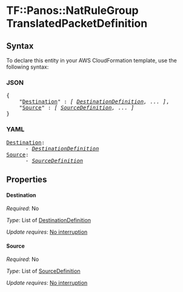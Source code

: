 # TF::Panos::NatRuleGroup TranslatedPacketDefinition

## Syntax

To declare this entity in your AWS CloudFormation template, use the following syntax:

### JSON

<pre>
{
    "<a href="#destination" title="Destination">Destination</a>" : <i>[ <a href="destinationdefinition.md">DestinationDefinition</a>, ... ]</i>,
    "<a href="#source" title="Source">Source</a>" : <i>[ <a href="sourcedefinition.md">SourceDefinition</a>, ... ]</i>
}
</pre>

### YAML

<pre>
<a href="#destination" title="Destination">Destination</a>: <i>
      - <a href="destinationdefinition.md">DestinationDefinition</a></i>
<a href="#source" title="Source">Source</a>: <i>
      - <a href="sourcedefinition.md">SourceDefinition</a></i>
</pre>

## Properties

#### Destination

_Required_: No

_Type_: List of <a href="destinationdefinition.md">DestinationDefinition</a>

_Update requires_: [No interruption](https://docs.aws.amazon.com/AWSCloudFormation/latest/UserGuide/using-cfn-updating-stacks-update-behaviors.html#update-no-interrupt)

#### Source

_Required_: No

_Type_: List of <a href="sourcedefinition.md">SourceDefinition</a>

_Update requires_: [No interruption](https://docs.aws.amazon.com/AWSCloudFormation/latest/UserGuide/using-cfn-updating-stacks-update-behaviors.html#update-no-interrupt)

